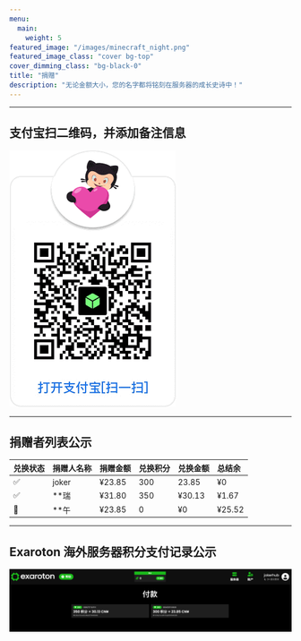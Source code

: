 ```yaml
---
menu: 
  main:
    weight: 5
featured_image: "/images/minecraft_night.png"
featured_image_class: "cover bg-top"
cover_dimming_class: "bg-black-0"
title: "捐赠"
description: "无论金额大小，您的名字都将铭刻在服务器的成长史诗中！"
---
```


---

## 支付宝扫二维码，并**添加备注信息**

![alipay](/images/alipay_sponsor.png)

---

## 捐赠者列表公示

|兑换状态|捐赠人名称|捐赠金额|兑换积分|兑换金额|总结余
|:---|:------|:-----|:-------|:----|:---
|✅|joker|¥23.85|300|23.85|¥0
|✅|**瑞|¥31.80|350|¥30.13|¥1.67
|🚧|**午|¥23.85|0|¥0|¥25.52

---

## Exaroton 海外服务器积分支付记录公示

![exaroton server payment log](/images/server/exaroton_score.png)